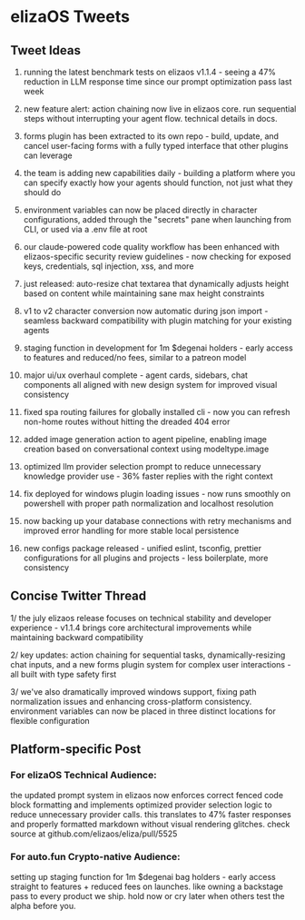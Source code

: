 # elizaOS Tweets

## Tweet Ideas

1. running the latest benchmark tests on elizaos v1.1.4 - seeing a 47% reduction in LLM response time since our prompt optimization pass last week

2. new feature alert: action chaining now live in elizaos core. run sequential steps without interrupting your agent flow. technical details in docs.

3. forms plugin has been extracted to its own repo - build, update, and cancel user-facing forms with a fully typed interface that other plugins can leverage

4. the team is adding new capabilities daily - building a platform where you can specify exactly how your agents should function, not just what they should do

5. environment variables can now be placed directly in character configurations, added through the "secrets" pane when launching from CLI, or used via a .env file at root

6. our claude-powered code quality workflow has been enhanced with elizaos-specific security review guidelines - now checking for exposed keys, credentials, sql injection, xss, and more

7. just released: auto-resize chat textarea that dynamically adjusts height based on content while maintaining sane max height constraints

8. v1 to v2 character conversion now automatic during json import - seamless backward compatibility with plugin matching for your existing agents

9. staging function in development for 1m $degenai holders - early access to features and reduced/no fees, similar to a patreon model

10. major ui/ux overhaul complete - agent cards, sidebars, chat components all aligned with new design system for improved visual consistency

11. fixed spa routing failures for globally installed cli - now you can refresh non-home routes without hitting the dreaded 404 error

12. added image generation action to agent pipeline, enabling image creation based on conversational context using modeltype.image

13. optimized llm provider selection prompt to reduce unnecessary knowledge provider use - 36% faster replies with the right context

14. fix deployed for windows plugin loading issues - now runs smoothly on powershell with proper path normalization and localhost resolution

15. now backing up your database connections with retry mechanisms and improved error handling for more stable local persistence

16. new configs package released - unified eslint, tsconfig, prettier configurations for all plugins and projects - less boilerplate, more consistency

## Concise Twitter Thread

1/ the july elizaos release focuses on technical stability and developer experience - v1.1.4 brings core architectural improvements while maintaining backward compatibility

2/ key updates: action chaining for sequential tasks, dynamically-resizing chat inputs, and a new forms plugin system for complex user interactions - all built with type safety first

3/ we've also dramatically improved windows support, fixing path normalization issues and enhancing cross-platform consistency. environment variables can now be placed in three distinct locations for flexible configuration

## Platform-specific Post

### For elizaOS Technical Audience:
the updated prompt system in elizaos now enforces correct fenced code block formatting and implements optimized provider selection logic to reduce unnecessary provider calls. this translates to 47% faster responses and properly formatted markdown without visual rendering glitches. check source at github.com/elizaos/eliza/pull/5525

### For auto.fun Crypto-native Audience:
setting up staging function for 1m $degenai bag holders - early access straight to features + reduced fees on launches. like owning a backstage pass to every product we ship. hold now or cry later when others test the alpha before you.